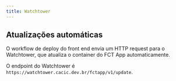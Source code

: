 ```yaml
---
title: Watchtower
---
```


## Atualizações automáticas

O workflow de deploy do front end envia um HTTP request para o Watchtower, que atualiza o container do FCT App automaticamente.

O endpoint do Watchtower é `https://watchtower.cacic.dev.br/fctapp/v1/update`.
